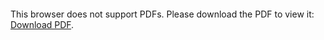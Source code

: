 <object data="christ-in-song/CIS1908pdfs/881.pdf" type="application/pdf" width="100%" height="1024px">
    <embed src="christ-in-song/CIS1908pdfs/881.pdf">
        <p>This browser does not support PDFs. Please download the PDF to view it: <a href="christ-in-song/CIS1908pdfs/881.pdf">Download PDF</a>.</p>
    </embed>
</object>
